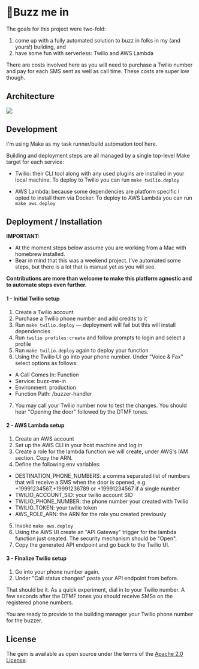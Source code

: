 # 🤖Buzz me in

The goals for this project were two-fold:
1) come up with a fully automated solution to buzz in folks in my (and yours!) building, and
2) have some fun with serverless: Twilio and AWS Lambda

There are costs involved here as you will need to purchase a Twilio number and pay for each SMS sent as well as call time.
These costs are super low though.

## Architecture

![](https://mermaid.ink/img/pako:eNptUUtLAzEQ_ivD3IT6B_awUKmiYFHYopdcpslog5tE83Cxpf_dLEnZZTWXZL7HPDInlE4xNhj4K7GVvNH07skIC_mQjM7Diw463wWqwXXb3qTjkX0DSlMfhC10ATO7G3SvXQOS-pGt2fQ3Ra6iBVgMBSzvWY3AVgXY7LZ3EJ3lmlDxvymr-2r92sEjmb2i2gYMvD8497GoPOkKMcXLOaDbdrB-fpj_zr0zDE-DXVRv24m49J_dfxqfjz2Dpx5whYa9Ia3ylk6jUGA8sGGBTX4qfqPUR4HCnrM0fapsv1XjjrCJPvEKKUXX_Vh5iYumLrqA519rIK6G)

## Development

I'm using Make as my task runner/build automation tool here.

Building and deployment steps are all managed by a single top-level Make target for each service:

- Twilio: their CLI tool along with any used plugins are installed in your local machine.
To deploy to Twilio you can run `make twilio.deploy`

- AWS Lambda: because some dependencies are platform specific I opted to install them via Docker.
To deploy to AWS Lambda you can run `make aws.deploy`

## Deployment / Installation

**IMPORTANT:**
- At the moment steps below assume you are working from a Mac with homebrew installed.
- Bear in mind that this was a weekend project. I've automated some steps, but there is a lot that is manual yet as you will see.

**Contributions are more than welcome to make this platform agnostic and to automate steps even further.**

#### 1 - Initial Twilio setup
1. Create a Twilio account
2. Purchase a Twilio phone number and add credits to it
3. Run `make twilio.deploy` — deployment will fail but this will install dependencies
4. Run `twilio profiles:create` and follow prompts to login and select a profile
5. Run `make twilio.deploy` again to deploy your function
6. Using the Twilio UI go into your phone number. Under "Voice & Fax" select options as follows:
- A Call Comes In: Function
- Service: buzz-me-in
- Environment: production
- Function Path: /buzzer-handler
7. You may call your Twilio number now to test the changes. You should hear "Opening the door" followed by the DTMF tones.

#### 2 - AWS Lambda setup
1. Create an AWS account
2. Set up the AWS CLI in your host machine and log in
3. Create a role for the lambda function we will create, under AWS's IAM section. Copy the ARN.
4. Define the following env variables:
- DESTINATION_PHONE_NUMBERS: a comma separated list of numbers that will receive a SMS when the door is opened,
e.g. +19991234567,+19991236789 or +19991234567 if a single number
- TWILIO_ACCOUNT_SID: your twilio account SID
- TWILIO_PHONE_NUMBER: the phone number your created with Twilio
- TWILIO_TOKEN: your twilio token
- AWS_ROLE_ARN: the ARN for the role you created previously
5. Invoke `make aws.deploy`
6. Using the AWS UI create an "API Gateway" trigger for the lambda function just created. The security mechanism should be "Open".
7. Copy the generated API endpoint and go back to the Twilio UI.

#### 3 - Finalize Twilio setup
1. Go into your phone number again.
2. Under "Call status changes" paste your API endpoint from before.

That should be it.
As a quick experiment, dial in to your Twilio number.
A few seconds after the DTMF tones you should receive SMSs on the registered phone numbers.

You are ready to provide to the building manager your Twilio phone number for the buzzer.

## License

The gem is available as open source under the terms of the [Apache 2.0 License](./LICENSE).

